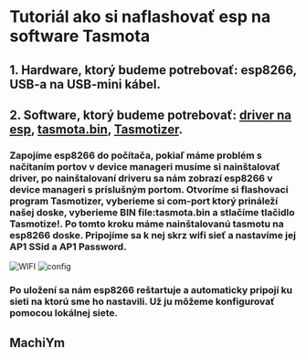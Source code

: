# Tutoriál ako si naflashovať esp na software Tasmota
## 1. Hardware, ktorý budeme potrebovať: esp8266, USB-a na USB-mini kábel.
## 2. Software, ktorý budeme potrebovať: [driver na esp](https://www.driverscape.com/download "Driver download"), [tasmota.bin](http://ota.tasmota.com/tasmota/tasmota.bin "Download tamota.bin"), [Tasmotizer](https://github.com/tasmota/tasmotizer "Download Tasmotizer").
### Zapojíme esp8266 do počítača, pokiaľ máme problém s načítaním portov v device manageri musíme si nainštalovať driver, po nainštalovaní driveru sa nám zobrazí esp8266 v device manageri s príslušným portom. Otvoríme si flashovací program Tasmotizer, vyberieme si com-port ktorý prináleží našej doske, vyberieme BIN file:tasmota.bin a stlačíme tlačidlo Tasmotize!. Po tomto kroku máme nainštalovanú tasmotu na esp8266 doske. Pripojíme sa k nej skrz wifi sieť  a nastavíme jej AP1 SSid a AP1 Password.
![WIFI](https://tasmota.github.io/docs/_media/wificonfig2.jpg)
![config](https://user-images.githubusercontent.com/5904370/68961890-a242c480-07d3-11ea-912f-b45464104f2c.png)






### Po uložení sa nám esp8266 reštartuje a automaticky pripojí ku sieti na ktorú sme ho nastavili. Už ju môžeme konfigurovať pomocou lokálnej siete. 
## MachiYm

